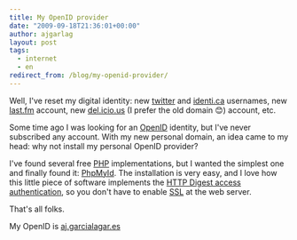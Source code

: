 ```yaml
---
title: My OpenID provider
date: "2009-09-18T21:36:01+00:00"
author: ajgarlag
layout: post
tags:
  - internet
  - en
redirect_from: /blog/my-openid-provider/
---
```

Well, I've reset my digital identity: new [twitter](http://twitter.com/ajgarlag) and [identi.ca](http://indenti.ca/ajgarlag) usernames, new [last.fm](http://last.fm/user/ajgarlag) account, new [del.icio.us](http://del.icio.us/ajgarlag) (I prefer the old domain 😊) account, etc.

Some time ago I was looking for an [OpenID](http://openid.net) identity, but I've never subscribed any account. With my new personal domain, an idea came to my head: why not install my personal OpenID provider?

I've found several free [PHP](http://php.net) implementations, but I wanted the simplest one and finally found it: [PhpMyId](http://siege.org/projects/phpMyID). The installation is very easy, and I love how this little piece of software implements the [HTTP Digest access authentication](http://en.wikipedia.org/wiki/Digest_access_authentication), so you don't have to enable [SSL](http://en.wikipedia.org/wiki/Transport_Layer_Security) at the web server.

That's all folks.

My OpenID is [aj.garcialagar.es](http://aj.garcialagar.es)
